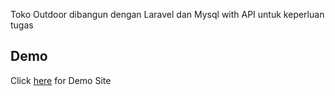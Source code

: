 
Toko Outdoor dibangun dengan Laravel dan Mysql with API untuk keperluan tugas

## Demo ##
Click [here](https://laravel-ecommerce-eshop.herokuapp.com/) for Demo Site <br />
```
